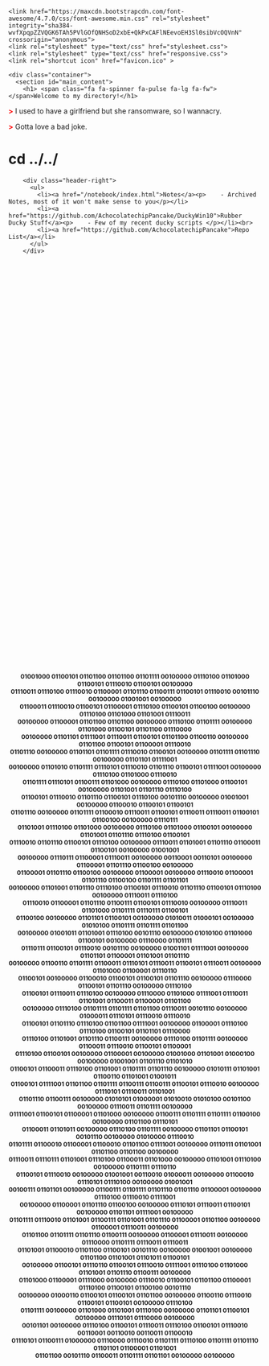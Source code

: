 <html>
<style>
footer {text-align: center;}
h2 {font-size: 12px;}
</style>
  <head>
    <meta charset="utf-8">
    <meta name="viewport" content="width=device-width, initial-scale=1.0">

    <link href="https://maxcdn.bootstrapcdn.com/font-awesome/4.7.0/css/font-awesome.min.css" rel="stylesheet" integrity="sha384-wvfXpqpZZVQGK6TAh5PVlGOfQNHSoD2xbE+QkPxCAFlNEevoEH3Sl0sibVcOQVnN" crossorigin="anonymous">
    <link rel="stylesheet" type="text/css" href="stylesheet.css">
    <link rel="stylesheet" type="text/css" href="responsive.css">
    <link rel="shortcut icon" href="favicon.ico" >

    <div class="container">
      <section id="main_content">
        <h1> <span class="fa fa-spinner fa-pulse fa-lg fa-fw"></span>Welcome to my directory!</h1>

<p><strong style="color: red;"> ></strong> I used to have a girlfriend but she ransomware, so I wannacry.</p>

<p><strong style="color: red;"> ></strong> Gotta love a bad joke.</p>
        
<h1><span class="fa-stack fa-lg"><i class="fa fa-square fa-stack-2x"></i><i class="fa fa-terminal fa-stack-1x fa-inverse"></i></span>  cd ../../</h1>

        <div class="header-right">
          <ul>
            <li><a href="/notebook/index.html">Notes</a><p>    - Archived Notes, most of it won't make sense to you</p></li>
            <li><a href="https://github.com/AchocolatechipPancake/DuckyWin10">Rubber Ducky Stuff</a><p>    - Few of my recent ducky scripts </p></li><br>
            <li><a href="https://github.com/AchocolatechipPancake">Repo List</a></li>
          </ul>
        </div>


<footer style="padding-top: 800px;"><h2>
01001000 01100101 01101100 01101100 01101111 00100000 01110100 01101000 01100101 01110010 01100101 00100000 <br>
01110011 01110100 01110010 01100001 01101110 01100111 01100101 01110010 00101110 00100000 01001001 00100000 <br>
01100011 01110010 01100101 01100001 01110100 01100101 01100100 00100000 01110100 01101000 01101001 01110011 <br>
00100000 01100001 01101100 01101100 00100000 01110100 01101111 00100000 01101000 01100101 01101100 01110000 <br>
00100000 01101101 01111001 01110011 01100101 01101100 01100110 00100000 01101100 01100101 01100001 01110010 <br>
01101110 00100000 01101101 01101111 01110010 01100101 00100000 01101111 01101110 00100000 01101101 01111001 <br>
00100000 01101010 01101111 01110101 01110010 01101110 01100101 01111001 00100000 01110100 01101000 01110010 <br>
01101111 01110101 01100111 01101000 00100000 01110100 01101000 01100101 00100000 01101001 01101110 01110100 <br>
01100101 01110010 01101110 01100101 01110100 00101110 00100000 01001001 00100000 01100010 01100101 01100101 <br>
01101110 00100000 01101111 01100010 01110011 01100101 01110011 01110011 01100101 01100100 00100000 01110111 <br>
01101001 01110100 01101000 00100000 01110100 01101000 01100101 00100000 01101001 01101110 01110100 01100101 <br>
01110010 01101110 01100101 01110100 00100000 01110011 01101001 01101110 01100011 01100101 00100000 01001001 <br>
00100000 01110111 01100001 01110011 00100000 00110001 00110101 00100000 01100001 01101110 01100100 00100000 <br>
01100001 01101110 01100100 00100000 01100001 00100000 01110010 01100001 01101110 01100100 01101111 01101101 <br>
00100000 01101001 01101110 01110100 01100101 01110010 01101110 01100101 01110100 00100000 01110011 01110100 <br>
01110010 01100001 01101110 01100111 01100101 01110010 00100000 01110011 01101000 01101111 01110111 01100101 <br>
01100100 00100000 01101101 01100101 00100000 01010011 01000101 00100000 01010100 01101111 01101111 01101100 <br>
00100000 01001011 01101001 01110100 00101110 00100000 01010100 01101000 01100101 00100000 01110000 01101111 <br>
01110111 01100101 01110010 00101110 00100000 01001101 01111001 00100000 01101101 01100001 01101001 01101110 <br>
00100000 01100110 01101111 01100011 01110101 01110011 01100101 01110011 00100000 01101000 01100001 01110110 <br>
01100101 00100000 01100010 01100101 01100101 01101110 00100000 01110000 01100101 01101110 00100000 01110100 <br>
01100101 01110011 01110100 00100000 01110000 01101000 01111001 01110011 01101001 01100011 01100001 01101100 <br>
00100000 01110100 01101111 01101111 01101100 01110011 00101110 00100000 01000011 01110101 01110010 01110010 <br>
01100101 01101110 01110100 01101100 01111001 00100000 01100001 01110100 01110100 01100101 01101101 01110000 <br>
01110100 01101001 01101110 01100111 00100000 01110100 01101111 00100000 01100011 01110010 01100101 01100001 <br>
01110100 01100101 00100000 01100001 00100000 01001000 01101001 01000100 00100000 01001001 01101110 01101010 <br>
01100101 01100011 01110100 01101001 01101111 01101110 00100000 01010111 01101001 01100110 01101001 01001011 <br>
01100101 01111001 01101100 01101111 01100111 01100111 01100101 01110010 00100000 01110101 01110011 01101001 <br>
01101110 01100111 00100000 01010101 01000001 01010010 01010100 00101100 00100000 01110011 01101111 00100000 <br>
01111001 01100101 01100001 01101000 00100000 01100111 01101111 01101111 01100100 00100000 01101100 01110101 <br>
01100011 01101011 00100000 01110100 01101111 00100000 01101101 01100101 00101110 00100000 01010000 01110010 <br>
01101111 01100010 01100001 01100010 01101100 01111001 00100000 01110111 01101001 01101100 01101100 00100000 <br>
01110011 01110111 01101001 01110100 01100011 01101000 00100000 01101001 01110100 00100000 01101111 01110110 <br>
01100101 01110010 00100000 01001001 00110010 01000011 00100000 01100010 01110101 01110100 00100000 01001001 <br>
00100111 01101101 00100000 01100111 01101111 01101110 01101110 01100001 00100000 01110100 01110010 01111001 <br>
00100000 01100001 01101110 01100100 00100000 01110101 01110011 01100101 00100000 01101101 01111001 00100000 <br>
01101111 01110010 01101001 01100111 01101001 01101110 01100001 01101100 00100000 01100001 01110011 00100000 <br>
01101100 01101111 01101110 01100111 00100000 01100001 01110011 00100000 01110000 01101111 01110011 01110011 <br>
01101001 01100010 01101100 01100101 00101110 00100000 01001001 00100000 01101100 01101001 01101011 01100101 <br>
00100000 01100101 01110110 01100101 01110010 01111001 01110100 01101000 01101001 01101110 01100111 00100000 <br>
01101000 01100001 01111000 00100000 01110010 01100101 01101100 01100001 01110100 01100101 01100100 00101110 <br>
00100000 01000110 01100101 01100101 01101100 00100000 01100110 01110010 01100101 01100101 00100000 01110100 <br>
01101111 00100000 01101000 01101001 01110100 00100000 01101101 01100101 00100000 01110101 01110000 00100000 <br>
00101101 00100000 01110100 01100101 01110011 01110100 01100101 01110010 00110001 00110010 00110011 01100010 <br>
01110101 01100111 01000000 01110000 01110010 01101111 01110100 01101111 01101110 01101101 01100001 01101001 <br>
01101100 00101110 01100011 01101111 01101101 00100000 00100000 </h2></footer>
